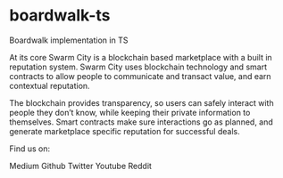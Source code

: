 # boardwalk-ts
Boardwalk implementation in TS 

At its core Swarm City is a blockchain based marketplace with a built in reputation system.
Swarm City uses blockchain technology and smart contracts to allow people to communicate and transact value, and earn contextual reputation.

The blockchain provides transparency, so users can safely interact with people they don’t know, while keeping their private information to themselves. Smart contracts make sure interactions go as planned, and generate marketplace specific reputation for successful deals.

Find us on:

Medium Github Twitter Youtube Reddit

